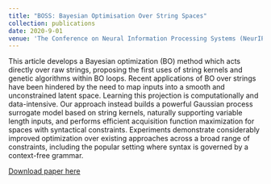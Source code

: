 ```yaml
---
title: "BOSS: Bayesian Optimisation Over String Spaces"
collection: publications
date: 2020-9-01
venue: 'The Conference on Neural Information Processing Systems (NeurIPS)'
---
```


This article develops a Bayesian optimization (BO) method which acts directly over raw strings, proposing the first uses of string kernels and genetic algorithms within BO loops. Recent applications of BO over strings have been hindered by the need to map inputs into a smooth and unconstrained latent space. Learning this projection is computationally and data-intensive. Our approach instead builds a powerful Gaussian process surrogate model based on string kernels, naturally supporting variable length inputs, and performs efficient acquisition function maximization for spaces with syntactical constraints. Experiments demonstrate considerably improved optimization over existing approaches across a broad range of constraints, including the popular setting where syntax is governed by a context-free grammar.

[Download paper here](http://henrymoss.github.io/files/BOSS.pdf)
